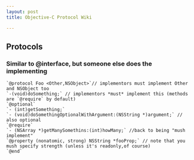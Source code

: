 ```yaml
---
layout: post  
title: Objective-C Protocol Wiki  

---
```


## Protocols
### **Similar to @interface, but someone else does the implementing**

	`@protocol Foo <Other,NSObject>`// implementors must implement Other and NSObject too  
	`-(void)doSomething;` // implementors *must* implement this (methods are `@require` by default)  
	`@optional`  
	`- (int)getSomething;`  
	`- (void)doSomethingOptionalWithArgument:(NSString *)argument;` // also optional  
	`@require`  
	`- (NSArray *)getManySomethins:(int)howMany;` //back to being "mush implement"  
	`@property (nonatomic, strong) NSString *fooProp;` // note that you mush specify strength (unless it's readonly,of course)  
	`@end` 